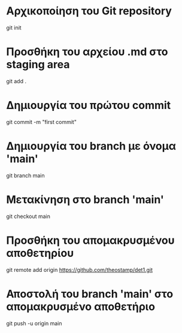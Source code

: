 # Αρχικοποίηση του Git repository
git init

# Προσθήκη του αρχείου .md στο staging area
git add .
# Δημιουργία του πρώτου commit
git commit -m "first commit"
# Δημιουργία του branch με όνομα 'main'
git branch main
# Μετακίνηση στο branch 'main'
git checkout main
# Προσθήκη του απομακρυσμένου αποθετηρίου
git remote add origin https://github.com/theostamp/det1.git
# Αποστολή του branch 'main' στο απομακρυσμένο αποθετήριο
git push -u origin main

